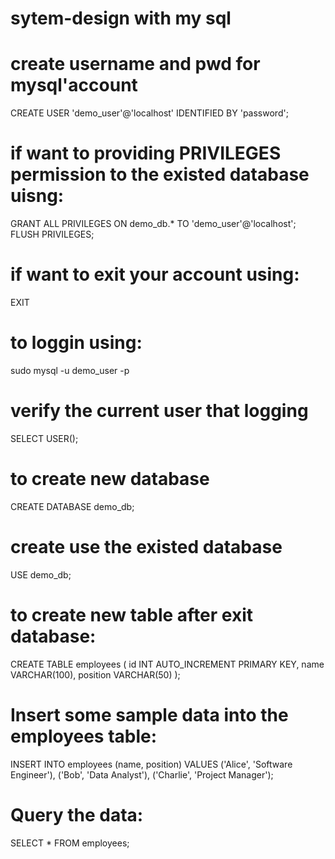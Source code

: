 # sytem-design with my sql

# create username and pwd for mysql'account
CREATE USER 'demo_user'@'localhost' IDENTIFIED BY 'password';

# if want to providing PRIVILEGES permission to the existed database uisng:
GRANT ALL PRIVILEGES ON demo_db.* TO 'demo_user'@'localhost';
FLUSH PRIVILEGES;

# if want to exit your account using:
EXIT

# to loggin using:
sudo mysql -u demo_user -p

# verify the current user that logging
SELECT USER();

# to create new database
CREATE DATABASE demo_db;

# create use the existed database
USE demo_db;

# to create new table after exit database:
CREATE TABLE employees (
    id INT AUTO_INCREMENT PRIMARY KEY,
    name VARCHAR(100),
    position VARCHAR(50)
);

# Insert some sample data into the employees table:
INSERT INTO employees (name, position)
VALUES
('Alice', 'Software Engineer'),
('Bob', 'Data Analyst'),
('Charlie', 'Project Manager');

# Query the data:
SELECT * FROM employees;



